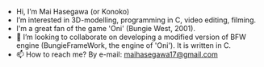 - Hi, I’m Mai Hasegawa (or Konoko)
- I’m interested in 3D-modelling, programming in C, video editing, filming.
- I'm a great fan of the game 'Oni' (Bungie West, 2001).
- 💞️ I’m looking to collaborate on developing a modified version of BFW engine (BungieFrameWork, the engine of 'Oni'). It is written in C.
- 📫 How to reach me? By e-mail: maihasegawa17@gmail.com

<!---
Mai-X/Mai-X is a ✨ special ✨ repository because its `README.md` (this file) appears on your GitHub profile.
You can click the Preview link to take a look at your changes.
--->
